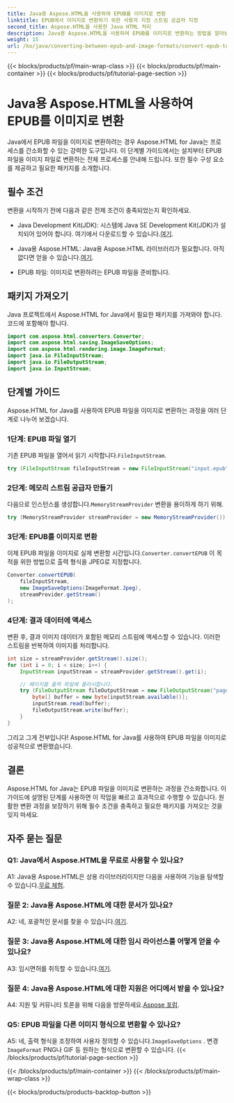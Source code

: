```yaml
---
title: Java용 Aspose.HTML을 사용하여 EPUB를 이미지로 변환
linktitle: EPUB에서 이미지로 변환하기 위한 사용자 지정 스트림 공급자 지정
second_title: Aspose.HTML을 사용한 Java HTML 처리
description: Java용 Aspose.HTML을 사용하여 EPUB를 이미지로 변환하는 방법을 알아보세요. 원활한 변환을 위한 단계별 가이드.
weight: 15
url: /ko/java/converting-between-epub-and-image-formats/convert-epub-to-image-specify-custom-stream-provider/
---
```


{{< blocks/products/pf/main-wrap-class >}}
{{< blocks/products/pf/main-container >}}
{{< blocks/products/pf/tutorial-page-section >}}

# Java용 Aspose.HTML을 사용하여 EPUB를 이미지로 변환

Java에서 EPUB 파일을 이미지로 변환하려는 경우 Aspose.HTML for Java는 프로세스를 간소화할 수 있는 강력한 도구입니다. 이 단계별 가이드에서는 설치부터 EPUB 파일을 이미지 파일로 변환하는 전체 프로세스를 안내해 드립니다. 또한 필수 구성 요소를 제공하고 필요한 패키지를 소개합니다.

## 필수 조건

변환을 시작하기 전에 다음과 같은 전제 조건이 충족되었는지 확인하세요.

- Java Development Kit(JDK): 시스템에 Java SE Development Kit(JDK)가 설치되어 있어야 합니다. 여기에서 다운로드할 수 있습니다.[여기](https://www.oracle.com/java/technologies/javase-downloads.html).

-  Java용 Aspose.HTML: Java용 Aspose.HTML 라이브러리가 필요합니다. 아직 없다면 얻을 수 있습니다.[여기](https://releases.aspose.com/html/java/).

- EPUB 파일: 이미지로 변환하려는 EPUB 파일을 준비합니다.

## 패키지 가져오기

Java 프로젝트에서 Aspose.HTML for Java에서 필요한 패키지를 가져와야 합니다. 코드에 포함해야 합니다.

```java
import com.aspose.html.converters.Converter;
import com.aspose.html.saving.ImageSaveOptions;
import com.aspose.html.rendering.image.ImageFormat;
import java.io.FileInputStream;
import java.io.FileOutputStream;
import java.io.InputStream;
```

## 단계별 가이드

Aspose.HTML for Java를 사용하여 EPUB 파일을 이미지로 변환하는 과정을 여러 단계로 나누어 보겠습니다.

### 1단계: EPUB 파일 열기

 기존 EPUB 파일을 열어서 읽기 시작합니다.`FileInputStream`.

```java
try (FileInputStream fileInputStream = new FileInputStream("input.epub")) {
```

### 2단계: 메모리 스트림 공급자 만들기

 다음으로 인스턴스를 생성합니다.`MemoryStreamProvider` 변환을 용이하게 하기 위해.

```java
try (MemoryStreamProvider streamProvider = new MemoryStreamProvider()) {
```

### 3단계: EPUB를 이미지로 변환

 이제 EPUB 파일을 이미지로 실제 변환할 시간입니다.`Converter.convertEPUB` 이 목적을 위한 방법으로 출력 형식을 JPEG로 지정합니다.

```java
Converter.convertEPUB(
    fileInputStream,
    new ImageSaveOptions(ImageFormat.Jpeg),
    streamProvider.getStream()
);
```

### 4단계: 결과 데이터에 액세스

변환 후, 결과 이미지 데이터가 포함된 메모리 스트림에 액세스할 수 있습니다. 이러한 스트림을 반복하여 이미지를 처리합니다.

```java
int size = streamProvider.getStream().size();
for (int i = 0; i < size; i++) {
    InputStream inputStream = streamProvider.getStream().get(i);

    // 페이지를 출력 파일에 플러시합니다.
    try (FileOutputStream fileOutputStream = new FileOutputStream("page_" + (i + 1) + ".jpg")) {
        byte[] buffer = new byte[inputStream.available()];
        inputStream.read(buffer);
        fileOutputStream.write(buffer);
    }
}
```

그리고 그게 전부입니다! Aspose.HTML for Java를 사용하여 EPUB 파일을 이미지로 성공적으로 변환했습니다.

## 결론

Aspose.HTML for Java는 EPUB 파일을 이미지로 변환하는 과정을 간소화합니다. 이 가이드에 설명된 단계를 사용하면 이 작업을 빠르고 효과적으로 수행할 수 있습니다. 원활한 변환 과정을 보장하기 위해 필수 조건을 충족하고 필요한 패키지를 가져오는 것을 잊지 마세요.

## 자주 묻는 질문

### Q1: Java에서 Aspose.HTML을 무료로 사용할 수 있나요?

 A1: Java용 Aspose.HTML은 상용 라이브러리이지만 다음을 사용하여 기능을 탐색할 수 있습니다.[무료 체험](https://releases.aspose.com/html/java).

### 질문 2: Java용 Aspose.HTML에 대한 문서가 있나요?

 A2: 네, 포괄적인 문서를 찾을 수 있습니다.[여기](https://reference.aspose.com/html/java/).

### 질문 3: Java용 Aspose.HTML에 대한 임시 라이선스를 어떻게 얻을 수 있나요?

 A3: 임시면허를 취득할 수 있습니다.[여기](https://purchase.aspose.com/temporary-license/).

### 질문 4: Java용 Aspose.HTML에 대한 지원은 어디에서 받을 수 있나요?

 A4: 지원 및 커뮤니티 토론을 위해 다음을 방문하세요.[Aspose 포럼](https://forum.aspose.com/).

### Q5: EPUB 파일을 다른 이미지 형식으로 변환할 수 있나요?

 A5: 네, 출력 형식을 조정하여 사용자 정의할 수 있습니다.`ImageSaveOptions` . 변경`ImageFormat` PNG나 GIF 등 원하는 형식으로 변환할 수 있습니다.
{{< /blocks/products/pf/tutorial-page-section >}}

{{< /blocks/products/pf/main-container >}}
{{< /blocks/products/pf/main-wrap-class >}}

{{< blocks/products/products-backtop-button >}}
